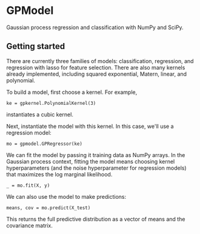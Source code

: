 # GPModel
Gaussian process regression and classification with NumPy and SciPy.

## Getting started

There are currently three families of models: classification, regression,
and regression with lasso for feature selection. There are also many kernels
already implemented, including squared exponential, Matern, linear, and polynomial.

To build a model, first choose a kernel. For example,

```
ke = gpkernel.PolynomialKernel(3)
```
instantiates a cubic kernel.

Next, instantiate the model with this kernel. In this case, we'll use a
regression model:

```
mo = gpmodel.GPRegressor(ke)
```

We can fit the model by passing it training data as NumPy arrays. In the Gaussian
process context, fitting the model means choosing kernel hyperparameters (and the noise hyperparameter for regression models) that maximizes the log marginal likelihood.

```
_ = mo.fit(X, y)
```

We can also use the model to make predictions:

```
means, cov = mo.predict(X_test)
```

This returns the full predictive distribution as a vector of means and the covariance matrix.
